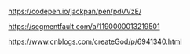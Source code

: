  https://codepen.io/jackpan/pen/pdVVzE/ 

 https://segmentfault.com/a/1190000013219501 

 https://www.cnblogs.com/createGod/p/6941340.html 

